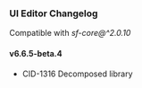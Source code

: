### UI Editor Changelog

Compatible with *sf-core@^2.0.10*

#### v6.6.5-beta.4

- CID-1316 Decomposed library
